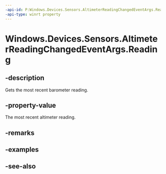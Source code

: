 ----api-id: P:Windows.Devices.Sensors.AltimeterReadingChangedEventArgs.Reading
-api-type: winrt property
---<!-- Property syntaxpublic Windows.Devices.Sensors.AltimeterReading Reading { get; }--># Windows.Devices.Sensors.AltimeterReadingChangedEventArgs.Reading## -descriptionGets the most recent barometer reading.## -property-valueThe most recent altimeter reading.## -remarks## -examples## -see-also
